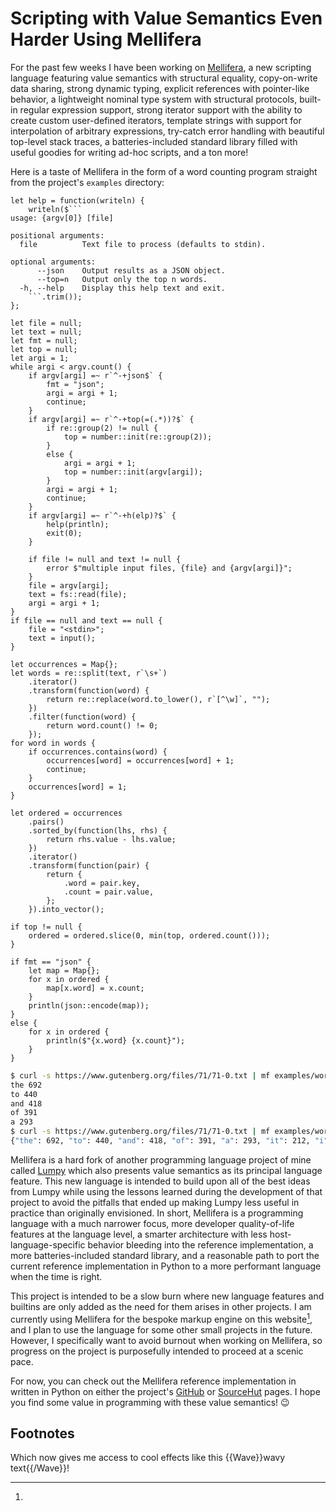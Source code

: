 Scripting with Value Semantics Even Harder Using Mellifera
==========================================================

For the past few weeks I have been working on
[Mellifera](https://github.com/ashn-dot-dev/mellifera), a new scripting
language featuring value semantics with structural equality, copy-on-write data
sharing, strong dynamic typing, explicit references with pointer-like behavior,
a lightweight nominal type system with structural protocols, built-in regular
expression support, strong iterator support with the ability to create custom
user-defined iterators, template strings with support for interpolation of
arbitrary expressions, try-catch error handling with beautiful top-level stack
traces, a batteries-included standard library filled with useful goodies for
writing ad-hoc scripts, and a ton more!

Here is a taste of Mellifera in the form of a word counting program straight
from the project's `examples` directory:

```mellifera
let help = function(writeln) {
    writeln($```
usage: {argv[0]} [file]

positional arguments:
  file          Text file to process (defaults to stdin).

optional arguments:
      --json    Output results as a JSON object.
      --top=n   Output only the top n words.
  -h, --help    Display this help text and exit.
    ```.trim());
};

let file = null;
let text = null;
let fmt = null;
let top = null;
let argi = 1;
while argi < argv.count() {
    if argv[argi] =~ r`^-+json$` {
        fmt = "json";
        argi = argi + 1;
        continue;
    }
    if argv[argi] =~ r`^-+top(=(.*))?$` {
        if re::group(2) != null {
            top = number::init(re::group(2));
        }
        else {
            argi = argi + 1;
            top = number::init(argv[argi]);
        }
        argi = argi + 1;
        continue;
    }
    if argv[argi] =~ r`^-+h(elp)?$` {
        help(println);
        exit(0);
    }

    if file != null and text != null {
        error $"multiple input files, {file} and {argv[argi]}";
    }
    file = argv[argi];
    text = fs::read(file);
    argi = argi + 1;
}
if file == null and text == null {
    file = "<stdin>";
    text = input();
}

let occurrences = Map{};
let words = re::split(text, r`\s+`)
    .iterator()
    .transform(function(word) {
        return re::replace(word.to_lower(), r`[^\w]`, "");
    })
    .filter(function(word) {
        return word.count() != 0;
    });
for word in words {
    if occurrences.contains(word) {
        occurrences[word] = occurrences[word] + 1;
        continue;
    }
    occurrences[word] = 1;
}

let ordered = occurrences
    .pairs()
    .sorted_by(function(lhs, rhs) {
        return rhs.value - lhs.value;
    })
    .iterator()
    .transform(function(pair) {
        return {
            .word = pair.key,
            .count = pair.value,
        };
    }).into_vector();

if top != null {
    ordered = ordered.slice(0, min(top, ordered.count()));
}

if fmt == "json" {
    let map = Map{};
    for x in ordered {
        map[x.word] = x.count;
    }
    println(json::encode(map));
}
else {
    for x in ordered {
        println($"{x.word} {x.count}");
    }
}
```

```sh
$ curl -s https://www.gutenberg.org/files/71/71-0.txt | mf examples/word-count.mf --top 5
the 692
to 440
and 418
of 391
a 293
$ curl -s https://www.gutenberg.org/files/71/71-0.txt | mf examples/word-count.mf --top=10 --json
{"the": 692, "to": 440, "and": 418, "of": 391, "a": 293, "it": 212, "i": 188, "in": 181, "is": 173, "not": 171}
```

Mellifera is a hard fork of another programming language project of mine called
[Lumpy](/blog/2024-09-02-scripting-with-value-semantics-using-lumpy.html) which
also presents value semantics as its principal language feature. This new
language is intended to build upon all of the best ideas from Lumpy while using
the lessons learned during the development of that project to avoid the
pitfalls that ended up making Lumpy less useful in practice than originally
envisioned. In short, Mellifera is a programming language with a much narrower
focus, more developer quality-of-life features at the language level, a smarter
architecture with less host-language-specific behavior bleeding into the
reference implementation, a more batteries-included standard library, and a
reasonable path to port the current reference implementation in Python to a
more performant language when the time is right.

This project is intended to be a slow burn where new language features and
builtins are only added as the need for them arises in other projects. I am
currently using Mellifera for the bespoke markup engine on this website[^1],
and I plan to use the language for some other small projects in the future.
However, I specifically want to avoid burnout when working on Mellifera, so
progress on the project is purposefully intended to proceed at a scenic pace.

For now, you can check out the Mellifera reference implementation in written in
Python on either the project's
[GitHub](https://github.com/ashn-dot-dev/mellifera) or
[SourceHut](https://git.sr.ht/~ashn/mellifera) pages. I hope you find some
value in programming with these value semantics! 😉

## Footnotes
[^1]:
Which now gives me access to cool effects like this {{Wave}}wavy text{{/Wave}}!
